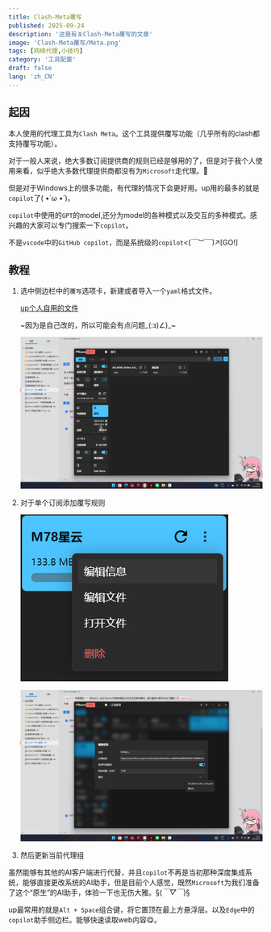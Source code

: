 ```yaml
---
title: Clash-Meta覆写
published: 2025-09-24
description: '这是有关Clash-Meta覆写的文章'
image: 'Clash-Meta覆写/Meta.png'
tags: [网络代理,小技巧]
category: '工具配置'
draft: false 
lang: 'zh_CN'
---
```


## 起因

本人使用的代理工具为`Clash Meta`。这个工具提供覆写功能（几乎所有的clash都支持覆写功能）。

对于一般人来说，绝大多数订阅提供商的规则已经是够用的了，但是对于我个人使用来看，似乎绝大多数代理提供商都没有为`Microsoft`走代理。🤔

但是对于Windows上的很多功能，有代理的情况下会更好用。up用的最多的就是`copilot`了( •̀ ω •́ )。

`copilot`中使用的`GPT`的model,还分为model的各种模式以及交互的多种模式。感兴趣的大家可以专门搜索一下`copilot`。

不是`vscode`中的`GitHub copilot`，而是系统级的`copilot`<(￣︶￣)↗[GO!]

## 教程

1. 选中侧边栏中的`覆写`选项卡，新建或者导入一个`yaml`格式文件。

   [up个人自用的文件](https://github.com/best-joker/clash-meta_override_files)

   ~因为是自己改的，所以可能会有点问题_(:з)∠)_~

   ![](Clash-Meta覆写/打开覆写选项卡.png)

2. 对于单个订阅添加覆写规则

   ![](Clash-Meta覆写/编辑信息.png)

   ![](Clash-Meta覆写/添加覆写文件.png)

3. 然后更新当前代理组


虽然能够有其他的AI客户端进行代替，并且`copilot`不再是当初那种深度集成系统，能够直接更改系统的AI助手，但是目前个人感觉，既然`Microsoft`为我们准备了这个“原生”的AI助手，体验一下也无伤大雅。§(*￣▽￣*)§

up最常用的就是`Alt + Space`组合键，将它置顶在最上方悬浮层。以及`Edge`中的`copilot`助手侧边栏。能够快速读取web内容😋。

